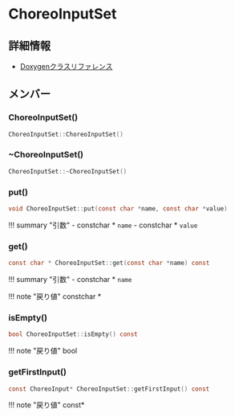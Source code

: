 # ChoreoInputSet



## 詳細情報

- [Doxygenクラスリファレンス](https://lang-ship.com/reference/Arduino/latest/class_choreo_input_set.html)

## メンバー

### ChoreoInputSet()



```c
ChoreoInputSet::ChoreoInputSet()
```



### ~ChoreoInputSet()



```c
ChoreoInputSet::~ChoreoInputSet()
```



### put()



```c
void ChoreoInputSet::put(const char *name, const char *value)
```

!!! summary "引数"
	- constchar * `name` 
	- constchar * `value` 



### get()



```c
const char * ChoreoInputSet::get(const char *name) const
```

!!! summary "引数"
	- constchar * `name` 

!!! note "戻り値"
	constchar *



### isEmpty()



```c
bool ChoreoInputSet::isEmpty() const
```

!!! note "戻り値"
	bool



### getFirstInput()



```c
const ChoreoInput* ChoreoInputSet::getFirstInput() const
```

!!! note "戻り値"
	const*



